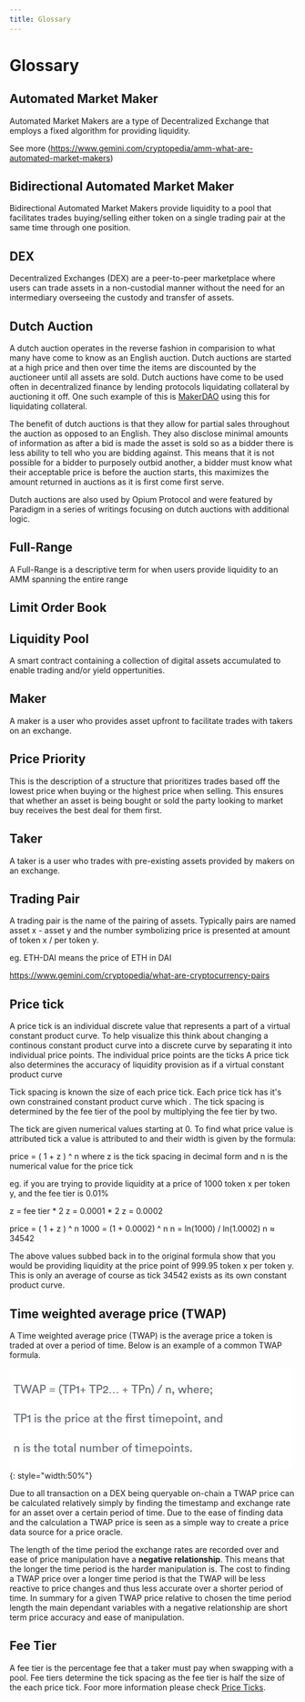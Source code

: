```yaml
---
title: Glossary
---
```


# Glossary 

## Automated Market Maker

Automated Market Makers are a type of Decentralized Exchange that employs a fixed algorithm for providing liquidity.

See more (https://www.gemini.com/cryptopedia/amm-what-are-automated-market-makers)

## Bidirectional Automated Market Maker

Bidirectional Automated Market Makers provide liquidity to a pool that facilitates trades buying/selling either token on a single trading pair at the same time through one position.

## DEX

Decentralized Exchanges (DEX) are a peer-to-peer marketplace where users can trade assets in a non-custodial manner without the need for an intermediary overseeing the custody and transfer of assets.

## Dutch Auction

A dutch auction operates in the reverse fashion in comparision to what many have come to know as an English auction. Dutch auctions are started at a high price and then over time the items are discounted by the auctioneer until all assets are sold. Dutch auctions have come to be used often in decentralized finance by lending protocols liquidating collateral by auctioning it off. One such example of this is [MakerDAO](https://docs.makerdao.com/keepers/the-auctions-of-the-maker-protocol) using this for liquidating collateral.

The benefit of dutch auctions is that they allow for partial sales throughout the auction as opposed to an English. They also disclose minimal amounts of information as after a bid is made the asset is sold so as a bidder there is less ability to tell who you are bidding against. This means that it is not possible for a bidder to purposely outbid another, a bidder must know what their acceptable price is before the auction starts, this maximizes the amount returned in auctions as it is first come first serve.

Dutch auctions are also used by Opium Protocol and were featured by Paradigm in a series of writings focusing on dutch auctions with additional logic.



## Full-Range

A Full-Range is a descriptive term for when users provide liquidity to an AMM spanning the entire range

## Limit Order Book

## Liquidity Pool

A smart contract containing a collection of digital assets accumulated to enable trading and/or yield oppertunities.

## Maker

A maker is a user who provides asset upfront to facilitate trades with takers on an exchange.

## Price Priority

This is the description of a structure that prioritizes trades based off the lowest price when buying or the highest price when selling. This ensures that whether an asset is being bought or sold the party looking to market buy receives the best deal for them first.

## Taker

A taker is a user who trades with pre-existing assets provided by makers on an exchange.

## Trading Pair

A trading pair is the name of the pairing of assets. Typically pairs are named asset x - asset y and the number symbolizing price is presented at amount of token x / per token y.

eg. ETH-DAI means the price of ETH in DAI

https://www.gemini.com/cryptopedia/what-are-cryptocurrency-pairs

## Price tick

A price tick is an individual discrete value that represents a part of a virtual constant product curve. To help visualize this think about changing a continous constant product curve into a discrete curve by separating it into individual price points. The individual price points are the ticks A price tick also determines the accuracy of liquidity provision as if a virtual constant product curve 

Tick spacing is known the size of each price tick. Each price tick has it's own constrained constant product curve which . The tick spacing is determined by the fee tier of the pool by multiplying the fee tier by two. 

The tick are given numerical values starting at 0. To find what price value is attributed tick a value is attributed to and their width is given by the formula:

price = ( 1 + z ) ^ n 
where z is the tick spacing in decimal form 
and n is the numerical value for the price tick

eg. if you are trying to provide liquidity at a price of 1000 token x per token y, and the fee tier is 0.01%

z = fee tier * 2
z = 0.0001 * 2
z = 0.0002

price = ( 1 + z ) ^ n 
1000 = (1 + 0.0002) ^ n
n = ln(1000) / ln(1.0002)
n ≈ 34542

The above values subbed back in to the original formula show that you would be providing liquidity at the price point of 999.95 token x per token y. This is only an average of course as tick 34542 exists as its own constant product curve.

## Time weighted average price (TWAP)

A Time weighted average price (TWAP) is the average price a token is traded at over a period of time. Below is an example of a common TWAP formula.

![TWAP](TWAP.jpg){: style="width:50%"}

Due to all transaction on a DEX being queryable on-chain a TWAP price can be calculated relatively simply by finding the timestamp and exchange rate for an asset over a certain period of time. Due to the ease of finding data and the calculation a TWAP price is seen as a simple way to create a price data source for a price oracle.

The length of the time period the exchange rates are recorded over and ease of price manipulation have a **negative relationship**. This means that the longer the time period is the harder manipulation is. The cost to finding a TWAP price over a longer time period is that the TWAP will be less reactive to price changes and thus less accurate over a shorter period of time. In summary for a given TWAP price relative to chosen the time period length the main dependant variables with a negative relationship are short term price accuracy and ease of manipulation.


## Fee Tier

A fee tier is the percentage fee that a taker must pay when swapping with a pool. Fee tiers determine the tick spacing as the fee tier is half the size of the each price tick. Foor more information please check [Price Ticks](#price-tick).

<br/><br/><br/>